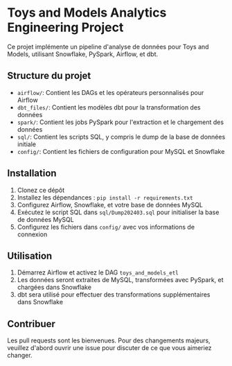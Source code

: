 # Toys and Models Analytics Engineering Project

Ce projet implémente un pipeline d'analyse de données pour Toys and Models, utilisant Snowflake, PySpark, Airflow, et dbt.

## Structure du projet

- `airflow/`: Contient les DAGs et les opérateurs personnalisés pour Airflow
- `dbt_files/`: Contient les modèles dbt pour la transformation des données
- `spark/`: Contient les jobs PySpark pour l'extraction et le chargement des données
- `sql/`: Contient les scripts SQL, y compris le dump de la base de données initiale
- `config/`: Contient les fichiers de configuration pour MySQL et Snowflake

## Installation

1. Clonez ce dépôt
2. Installez les dépendances : `pip install -r requirements.txt`
3. Configurez Airflow, Snowflake, et votre base de données MySQL
4. Exécutez le script SQL dans `sql/Dump202403.sql` pour initialiser la base de données MySQL
5. Configurez les fichiers dans `config/` avec vos informations de connexion

## Utilisation

1. Démarrez Airflow et activez le DAG `toys_and_models_etl`
2. Les données seront extraites de MySQL, transformées avec PySpark, et chargées dans Snowflake
3. dbt sera utilisé pour effectuer des transformations supplémentaires dans Snowflake

## Contribuer

Les pull requests sont les bienvenues. Pour des changements majeurs, veuillez d'abord ouvrir une issue pour discuter de ce que vous aimeriez changer.